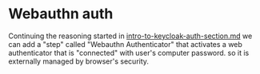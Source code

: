 # Webauthn auth

Continuing the reasoning started in [intro-to-keycloak-auth-section.md](intro-to-keycloak-auth-section.md "mention") we can add a "step" called "Webauthn Authenticator" that activates a web authenticator that is "connected" with user's computer password. so it is externally managed by browser's security.
